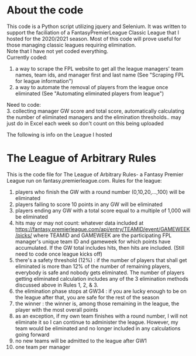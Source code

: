 # About the code
This code is a Python script utilizing jquery and Selenium. It was written to support the faciliation of a FantasyPremierLeague Classic League that I hosted for the 2020/2021 season. Most of this code will prove useful for those managing classic leagues requiring elimination.  
Note that I have not yet coded everything.  
Currently coded:
  1. a way to scrape the FPL website to get all the league managers' team names, team ids, and manager first and last name (See "Scraping FPL for league information")  
  2. a way to automate the removal of players from the league once eliminated (See "Automating eliminated players from league")   

Need to code:  
  3. collecting manager GW score and total score, automatically calculating the number of eliminated managers and the elimination thresholds.. may just do in Excel each week so don't count on this being uploaded  


The following is info on the League I hosted
# The League of Arbitrary Rules
This is the code file for The League of Arbitrary Rules- a Fantasy Premier League run on fantasy.premierleague.com.
Rules for the league:
  1. players who finish the GW with a round number (0,10,20,...,100) will be eliminated
  2. players failing to score 10 points in any GW will be eliminated
  3. players ending any GW with a total score equal to a multiple of 1,000 will be eliminated
  4. hits may or may not count: whatever data included at https://fantasy.premierleague.com/api/entry/TEAMID/event/GAMEWEEK/picks/ where TEAMID and GAMEWEEK are the participating        FPL manager's unique team ID and gameweek for which points have accumulated. If the GW total includes hits, then hits are included. (Still need to code once league kicks          off)
  5. there's a safety threshold (12%) : if the number of players that shall get eliminated is more than 12% of the number of remaining players, everybody is safe and nobody gets          eliminated. The number of players getting eliminated calculation includes any of the 3 elimination methods discussed above in Rules 1, 2, & 3.
  6. the elimination phase stops at GW34 : if you are lucky enough to be on the league after that, you are safe for the rest of the season
  7. the winner : the winner is, among those remaining in the league, the player with the most overall points
  8. as an exception, if my own team finishes with a round number, I will not eliminate it so I can continue to administer the league. However, my team would be eliminated and no         longer included in any calculations going forward
  9. no new teams will be admitted to the league after GW1
  10. one team per manager
